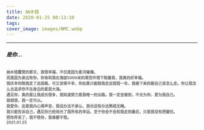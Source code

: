 ```yaml
---
title: 纳木错
date: 2020-01-25 00:13:10
tags:
cover_image: images/NMC.webp
---
```

---
##### 是你…
<font face="" size=1.5 color=#646464>纳木错露营的那天，我很幸福，不仅是因为星河璀璨。</br>而是因为身边有你，你肯和我在海拔5000米的艰苦环境下陪着我，我真的好幸福。</br>很庆幸你陪我走了这段路，可又觉得不幸，你如果只能陪我走这短短一年，我接下来的路自己该怎么走。你让我怎么去追求你不在身边的星辰大海。</br>遇见你，真的是让我成长很多，我知道努力是我唯一的出路。我一定会做到，不光为你，更为我自己。</br>我相信，我一定可以。</br>我爱你，这是我内心得声音，我没办法不承认，我也没有办法熟视无睹。</br>我只能告诉自己，遇见你已经用光了我所有的幸运，至于你会不会和我走到最后，只是我没有把握住。</br>把你弄丢了，我不怪你，我谁都不怪。<br/>2021.01.25</font>
---
